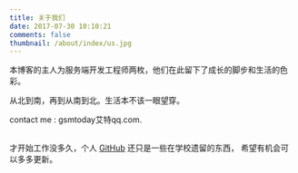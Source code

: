 ```yaml
---
title: 关于我们
date: 2017-07-30 10:10:21
comments: false
thumbnail: /about/index/us.jpg
---
```



本博客的主人为服务端开发工程师两枚，他们在此留下了成长的脚步和生活的色彩。

从北到南，再到从南到北。生活本不该一眼望穿。

contact me : gsmtoday艾特qq.com.

## <i class="fa fa-github"></i>
才开始工作没多久，个人 [GitHub](https://github.com/uestc-dpz) 还只是一些在学校遗留的东西，
希望有机会可以多多更新。
